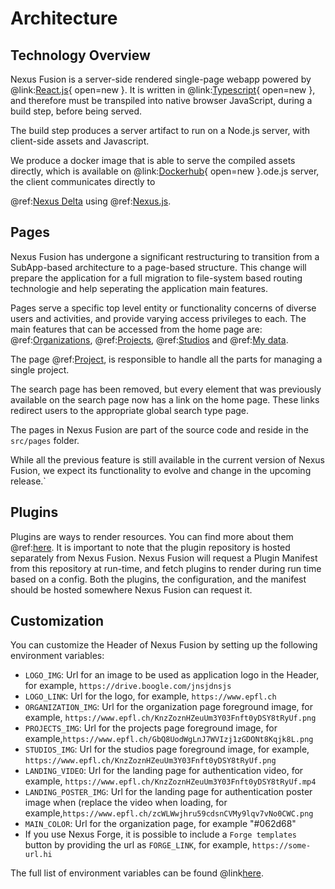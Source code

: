 # Architecture

## Technology Overview

Nexus Fusion is a server-side rendered single-page webapp powered by @link:[React.js](https://reactjs.org/){ open=new }.
It is written in @link:[Typescript](https://www.typescriptlang.org/){ open=new }, and therefore must be transpiled
into native browser JavaScript, during a build step, before being served.

The build step produces a server artifact to run on a Node.js server, with client-side assets and Javascript.

We produce a docker image that is able to serve the compiled assets directly, which is available on
@link:[Dockerhub](https://hub.docker.com/repository/docker/bluebrain/nexus-web){ open=new }.ode.js server, the client communicates directly to

@ref:[Nexus Delta](../delta/index.md) using @ref:[Nexus.js](../utilities/index.md#nexus-js).

## Pages

Nexus Fusion has undergone a significant restructuring to transition from a SubApp-based architecture to a page-based structure. This change will prepare the application for a full migration to file-system based routing technologie and help seperating the application main features.

Pages serve a specific top level entity or functionality concerns of diverse users and activities, and provide varying access privileges to each. The main features that can be accessed from the home page are: @ref:[Organizations](../fusion/organizations.md), @ref:[Projects](../fusion/projects.md),  @ref:[Studios](../fusion/studios.md) and @ref:[My data](../fusion/my-data.md). 

The page @ref:[Project](../fusion/project.md), is responsible to handle all the parts for managing a single project. 

The search page has been removed, but every element that was previously available on the search page now has a link on the home page. These links redirect users to the appropriate global search type page.

The pages in Nexus Fusion are part of the source code and reside in the `src/pages` folder.

While all the previous feature is still available in the current version of Nexus Fusion, we expect its functionality to evolve and change in the upcoming release.`

## Plugins

Plugins are ways to render resources. You can find more about them @ref:[here](plugins.md). It is important to note
that the plugin repository is hosted separately from Nexus Fusion. Nexus Fusion will request a Plugin Manifest from
this repository at run-time, and fetch plugins to render during run time based on a config. Both the plugins, the
configuration, and the manifest should be hosted somewhere Nexus Fusion can request it.

## Customization

You can customize the Header of Nexus Fusion by setting up the following environment variables:

- `LOGO_IMG`: Url for an image to be used as application logo in the Header, for example, `https://drive.boogle.com/jnsjdnsjs`
- `LOGO_LINK`: Url for the logo, for example, `https://www.epfl.ch`
- `ORGANIZATION_IMG`: Url for the organization page foreground image, for example, `https://www.epfl.ch/KnzZoznHZeuUm3Y03Fnft0yDSY8tRyUf.png`
- `PROJECTS_IMG`: Url for the projects page foreground image, for example,`https://www.epfl.ch/GbQ8UodWgLnJ7WVIzj1zGDONt8Kqjk8L.png`
- `STUDIOS_IMG`: Url for the studios page foreground image, for example, `https://www.epfl.ch/KnzZoznHZeuUm3Y03Fnft0yDSY8tRyUf.png`
- `LANDING_VIDEO`: Url for the landing page for authentication video, for example, `https://www.epfl.ch/KnzZoznHZeuUm3Y03Fnft0yDSY8tRyUf.mp4`
- `LANDING_POSTER_IMG`: Url for the landing page for authentication poster image when (replace the video when loading, for example,`https://www.epfl.ch/zcWLWwjhru59cdsnCVMy9lqv7vNo0CWC.png`
- `MAIN_COLOR`: Url for the organization page, for example "#062d68"
- If you use Nexus Forge, it is possible to include a `Forge templates` button by providing the url as `FORGE_LINK`, for example, `https://some-url.hi`

The full list of environment variables can be found @link[here](https://github.com/BlueBrain/nexus-web/blob/main/README.md#env-variables-list).
